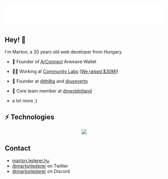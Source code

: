 <h1 align="center">
  <img src="https://raw.githubusercontent.com/martonlederer/martonlederer/master/name.svg" alt="Adam" />
</h1>

## Hey! 👋
I'm Marton, a 20 years old web developer from Hungary.

- 🦔 Founder of [ArConnect](https://arconnect.io) Arweave Wallet

- 👨‍💻 Working at [Community Labs](https://communitylabs.com) ([We raised $30M!](https://www.bloomberg.com/news/articles/2022-09-08/teenage-founder-raises-30-million-for-crypto-startup-community-labs?utm_medium=email&utm_source=newsletter&utm_term=220908&utm_campaign=author_22684653#xj4y7vzkg&leadSource=uverify%20wall))

- 🧭 Founder at [@th8ta](https://github.com/th8ta) and [@useverto](https://github.com/useverto)

- 👥 Core team member at [@nestdotland](https://github.com/nestdotland)

+ a lot more ;)

## ⚡ Technologies
<p align="center">
  <a href="https://skillicons.dev">
    <img src="https://skillicons.dev/icons?i=vscode,postman,php,js,ts,nodejs,go,laravel,express,nestjs,mysql,postgres,mongodb,git,github,gitlab,graphql,redis,kafka,docker,kubernetes,aws" />
  </a>
</p>

## Contact
- [marton.lederer.hu](https://marton.lederer.hu)
- [@martonlederer](https://twitter.com/martonlederer) on Twitter
- [@martonlederer](./) on Discord
